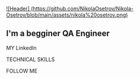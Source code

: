 [![Header] (https://github.com/NikolaOsetrov/Nikola-Osetrov/blob/main/assets/nikola%20osetrov.png)](http://www.linkedin.com/in/nikolayosetrov)

## I'm a begginer QA Engineer

MY LinkedIn

TECHNICAL SKILLS

FOLLOW ME
